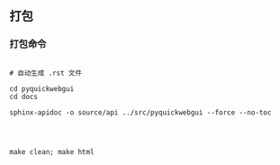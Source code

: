 
## 打包

### 打包命令
```shell lines

# 自动生成 .rst 文件

cd pyquickwebgui
cd docs

sphinx-apidoc -o source/api ../src/pyquickwebgui --force --no-toc




make clean; make html

```

